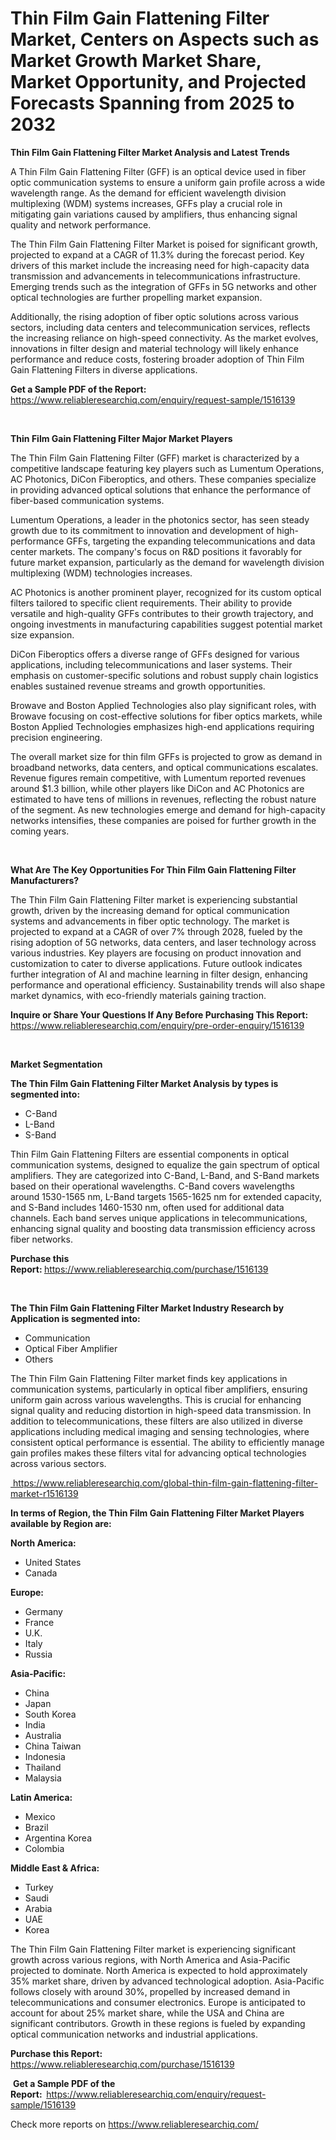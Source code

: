 <p><h1>Thin Film Gain Flattening Filter Market, Centers on Aspects such as Market Growth Market Share, Market Opportunity, and Projected Forecasts Spanning from 2025 to 2032</h1></p><p><strong>Thin Film Gain Flattening Filter Market Analysis and Latest Trends</strong></p>
<p><p>A Thin Film Gain Flattening Filter (GFF) is an optical device used in fiber optic communication systems to ensure a uniform gain profile across a wide wavelength range. As the demand for efficient wavelength division multiplexing (WDM) systems increases, GFFs play a crucial role in mitigating gain variations caused by amplifiers, thus enhancing signal quality and network performance.</p><p>The Thin Film Gain Flattening Filter Market is poised for significant growth, projected to expand at a CAGR of 11.3% during the forecast period. Key drivers of this market include the increasing need for high-capacity data transmission and advancements in telecommunications infrastructure. Emerging trends such as the integration of GFFs in 5G networks and other optical technologies are further propelling market expansion. </p><p>Additionally, the rising adoption of fiber optic solutions across various sectors, including data centers and telecommunication services, reflects the increasing reliance on high-speed connectivity. As the market evolves, innovations in filter design and material technology will likely enhance performance and reduce costs, fostering broader adoption of Thin Film Gain Flattening Filters in diverse applications.</p></p>
<p><strong>Get a Sample PDF of the Report:&nbsp;</strong> <a href="https://www.reliableresearchiq.com/enquiry/request-sample/1516139?utm_campaign=2265&utm_medium=2&utm_source=Github&utm_content=ia&utm_term=29032025&utm_id=thin-film-gain-flattening-filter">https://www.reliableresearchiq.com/enquiry/request-sample/1516139</a></p>
<p>&nbsp;</p>
<p><strong>Thin Film Gain Flattening Filter Major Market Players</strong></p>
<p><p>The Thin Film Gain Flattening Filter (GFF) market is characterized by a competitive landscape featuring key players such as Lumentum Operations, AC Photonics, DiCon Fiberoptics, and others. These companies specialize in providing advanced optical solutions that enhance the performance of fiber-based communication systems.</p><p>Lumentum Operations, a leader in the photonics sector, has seen steady growth due to its commitment to innovation and development of high-performance GFFs, targeting the expanding telecommunications and data center markets. The company's focus on R&D positions it favorably for future market expansion, particularly as the demand for wavelength division multiplexing (WDM) technologies increases.</p><p>AC Photonics is another prominent player, recognized for its custom optical filters tailored to specific client requirements. Their ability to provide versatile and high-quality GFFs contributes to their growth trajectory, and ongoing investments in manufacturing capabilities suggest potential market size expansion.</p><p>DiCon Fiberoptics offers a diverse range of GFFs designed for various applications, including telecommunications and laser systems. Their emphasis on customer-specific solutions and robust supply chain logistics enables sustained revenue streams and growth opportunities.</p><p>Browave and Boston Applied Technologies also play significant roles, with Browave focusing on cost-effective solutions for fiber optics markets, while Boston Applied Technologies emphasizes high-end applications requiring precision engineering.</p><p>The overall market size for thin film GFFs is projected to grow as demand in broadband networks, data centers, and optical communications escalates. Revenue figures remain competitive, with Lumentum reported revenues around $1.3 billion, while other players like DiCon and AC Photonics are estimated to have tens of millions in revenues, reflecting the robust nature of the segment. As new technologies emerge and demand for high-capacity networks intensifies, these companies are poised for further growth in the coming years.</p></p>
<p>&nbsp;</p>
<p><strong>What Are The Key Opportunities For Thin Film Gain Flattening Filter Manufacturers?</strong></p>
<p><p>The Thin Film Gain Flattening Filter market is experiencing substantial growth, driven by the increasing demand for optical communication systems and advancements in fiber optic technology. The market is projected to expand at a CAGR of over 7% through 2028, fueled by the rising adoption of 5G networks, data centers, and laser technology across various industries. Key players are focusing on product innovation and customization to cater to diverse applications. Future outlook indicates further integration of AI and machine learning in filter design, enhancing performance and operational efficiency. Sustainability trends will also shape market dynamics, with eco-friendly materials gaining traction.</p></p>
<p><strong>Inquire or Share Your Questions If Any Before Purchasing This Report:</strong> <a href="https://www.reliableresearchiq.com/enquiry/pre-order-enquiry/1516139?utm_campaign=2265&utm_medium=2&utm_source=Github&utm_content=ia&utm_term=29032025&utm_id=thin-film-gain-flattening-filter">https://www.reliableresearchiq.com/enquiry/pre-order-enquiry/1516139</a></p>
<p>&nbsp;</p>
<p><strong>Market Segmentation</strong></p>
<p><strong>The Thin Film Gain Flattening Filter Market Analysis by types is segmented into:</strong></p>
<p><ul><li>C-Band</li><li>L-Band</li><li>S-Band</li></ul></p>
<p><p>Thin Film Gain Flattening Filters are essential components in optical communication systems, designed to equalize the gain spectrum of optical amplifiers. They are categorized into C-Band, L-Band, and S-Band markets based on their operational wavelengths. C-Band covers wavelengths around 1530-1565 nm, L-Band targets 1565-1625 nm for extended capacity, and S-Band includes 1460-1530 nm, often used for additional data channels. Each band serves unique applications in telecommunications, enhancing signal quality and boosting data transmission efficiency across fiber networks.</p></p>
<p><strong>Purchase this Report:&nbsp;</strong><a href="https://www.reliableresearchiq.com/purchase/1516139?utm_campaign=2265&utm_medium=2&utm_source=Github&utm_content=ia&utm_term=29032025&utm_id=thin-film-gain-flattening-filter">https://www.reliableresearchiq.com/purchase/1516139</a></p>
<p>&nbsp;</p>
<p><strong>The Thin Film Gain Flattening Filter Market Industry Research by Application is segmented into:</strong></p>
<p><ul><li>Communication</li><li>Optical Fiber Amplifier</li><li>Others</li></ul></p>
<p><p>The Thin Film Gain Flattening Filter market finds key applications in communication systems, particularly in optical fiber amplifiers, ensuring uniform gain across various wavelengths. This is crucial for enhancing signal quality and reducing distortion in high-speed data transmission. In addition to telecommunications, these filters are also utilized in diverse applications including medical imaging and sensing technologies, where consistent optical performance is essential. The ability to efficiently manage gain profiles makes these filters vital for advancing optical technologies across various sectors.</p></p>
<p><a href="https://www.reliableresearchiq.com/global-thin-film-gain-flattening-filter-market-r1516139?utm_campaign=2265&utm_medium=2&utm_source=Github&utm_content=ia&utm_term=29032025&utm_id=thin-film-gain-flattening-filter">&nbsp;https://www.reliableresearchiq.com/global-thin-film-gain-flattening-filter-market-r1516139</a></p>
<p><strong>In terms of Region, the Thin Film Gain Flattening Filter Market Players available by Region are:</strong></p>
<p>
    <p> <strong> North America: </strong>
        <ul>
            <li>United States</li>
            <li>Canada</li>
        </ul>
        </p> 
    <p> <strong> Europe: </strong>
        <ul>
            <li>Germany</li>
            <li>France</li>
            <li>U.K.</li>
            <li>Italy</li>
            <li>Russia</li>
        </ul>
        </p> 
    <p> <strong> Asia-Pacific: </strong>
        <ul>
            <li>China</li>
            <li>Japan</li>
            <li>South Korea</li>
            <li>India</li>
            <li>Australia</li>
            <li>China Taiwan</li>
            <li>Indonesia</li>
            <li>Thailand</li>
            <li>Malaysia</li>
        </ul>
        </p> 
    <p> <strong> Latin America: </strong>
        <ul>
            <li>Mexico</li>
            <li>Brazil</li>
            <li>Argentina Korea</li>
            <li>Colombia</li>
        </ul>
        </p> 
    <p> <strong> Middle East & Africa: </strong>
        <ul>
            <li>Turkey</li>
            <li>Saudi</li>
            <li>Arabia</li>
            <li>UAE</li>
            <li>Korea</li>
        </ul>
    </p>
    </p>
<p><p>The Thin Film Gain Flattening Filter market is experiencing significant growth across various regions, with North America and Asia-Pacific projected to dominate. North America is expected to hold approximately 35% market share, driven by advanced technological adoption. Asia-Pacific follows closely with around 30%, propelled by increased demand in telecommunications and consumer electronics. Europe is anticipated to account for about 25% market share, while the USA and China are significant contributors. Growth in these regions is fueled by expanding optical communication networks and industrial applications.</p></p>
<p><strong>Purchase this Report: </strong><a href="https://www.reliableresearchiq.com/purchase/1516139?utm_campaign=2265&utm_medium=2&utm_source=Github&utm_content=ia&utm_term=29032025&utm_id=thin-film-gain-flattening-filter">https://www.reliableresearchiq.com/purchase/1516139</a></p>
<p>&nbsp;<strong>Get a Sample PDF of the Report:&nbsp;&nbsp;</strong><a href="https://www.reliableresearchiq.com/enquiry/request-sample/1516139?utm_campaign=2265&utm_medium=2&utm_source=Github&utm_content=ia&utm_term=29032025&utm_id=thin-film-gain-flattening-filter">https://www.reliableresearchiq.com/enquiry/request-sample/1516139</a></p>
<p><strong></strong></p>
<p>Check more reports on <a href="https://www.reliableresearchiq.com/?utm_campaign=2265&utm_medium=2&utm_source=Github&utm_content=ia&utm_term=29032025&utm_id=thin-film-gain-flattening-filter">https://www.reliableresearchiq.com/</a></p>